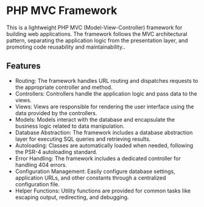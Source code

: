 # PHP MVC Framework

This is a lightweight PHP MVC (Model-View-Controller) framework for building web applications. The framework follows the MVC architectural pattern, separating the application logic from the presentation layer, and promoting code reusability and maintainability..

## Features
* Routing: The framework handles URL routing and dispatches requests to the appropriate controller and method.
* Controllers: Controllers handle the application logic and pass data to the views.
* Views: Views are responsible for rendering the user interface using the data provided by the controllers.
* Models: Models interact with the database and encapsulate the business logic related to data manipulation.
* Database Abstraction: The framework includes a database abstraction layer for executing SQL queries and retrieving results.
* Autoloading: Classes are automatically loaded when needed, following the PSR-4 autoloading standard.
* Error Handling: The framework includes a dedicated controller for handling 404 errors.
* Configuration Management: Easily configure database settings, application URLs, and other constants through a centralized configuration file.
* Helper Functions: Utility functions are provided for common tasks like escaping output, redirecting, and debugging.
